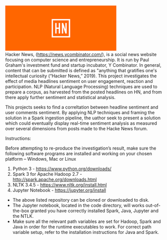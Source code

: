 ﻿﻿![](images/hn_logo.png)﻿  
Hacker News, (https://news.ycombinator.com/), is a social news website focusing on computer science and entrepreneurship. It is run by Paul Graham's investment fund and startup incubator, Y Combinator. In general, content that can be submitted is defined as "anything that gratifies one's intellectual curiosity (“Hacker News,” 2019). 
This project investigates the effect of media headlines sentiment on user engagement, reaction and participation. NLP (Natural Language Processing) techniques are used to prepare a corpus, as harvested from the posted headlines on HN, and from there apply further sentiment and statistical analysis. 

This projects seeks to find a correltation between headline sentiment and user comments sentiment. By applying NLP techniques and framing the solution in a Spark ingestion pipeline, the uathor seek to present a solution which could eventually display real-time sentiment analysis as measured over several dimensions from posts made to the Hacke News forum.

Instructions:

Before attempting to re-produce the investigation’s result, make sure the following software programs are installed and working on your chosen platform – Windows, Mac or Linux
1)	Python 3 - https://www.python.org/downloads/
2)	Spark 3 for Apache Hadoop 2.7 - http://spark.apache.org/downloads.html
3)	NLTK 3.4.5 - https://www.nltk.org/install.html
4)	Jupyter Notebook - https://jupyter.org/install

-	The above listed repository can be cloned or downloaded to disk. 
-	The Jupyter notebook, located in the code directory, will works out-of-the-box granted you have correctly installed Spark, Java, Jupyter and the NTLK.
-	Make sure all the relevant path variables are set for Hadoop, Spark and Java in order for the runtime executables to work. For correct path variable setup, refer to the installation instructions for Java and Spark.
